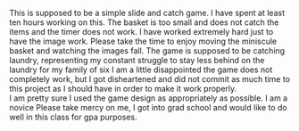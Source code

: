 This is supposed to be a simple slide and catch game.  I have spent at least ten hours working on this.  The basket is too small and does not catch the items and the timer does not work.  I have worked extremely hard just to have the image work.
Please take the time to enjoy moving the miniscule basket and watching the images fall.  The game is supposed to be catching laundry, representing my constant struggle to stay less behind on the laundry for my family of six
I am a little disappointed the game does not completely work, but I got disheartened and did not commit as much time to this project as I should have in order to make it work properly.  
I am pretty sure I used the game design as appropriately as possible.  I am a novice
Please take mercy on me, I got into grad school and would like to do well in this class for gpa purposes.
